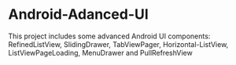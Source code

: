 # Android-Adanced-UI
This project includes some advanced Android UI components: RefinedListView, SlidingDrawer, TabViewPager, Horizontal-ListView, ListViewPageLoading, MenuDrawer and PullRefreshView
